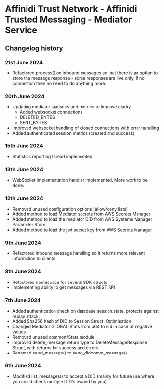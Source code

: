 # Affinidi Trust Network - Affinidi Trusted Messaging - Mediator Service

## Changelog history

### 21st June 2024

* Refactored process() on inbound messages so that there is an option to store the message response - some responses are live only, if no connection then no need to do anything more.

### 20th June 2024

* Updating mediator statistics and metrics to improve clarity
  * Added websocket connections
  * DELETED_BYTES
  * SENT_BYTES
* Improved websocket handling of closed connections with error handling
* Added authenticated session metrics (created and success)

### 15th June 2024

* Statistics reporting thread implemented

### 13th June 2024

* WebSocket implementation handler implemented. More work to be done.

### 12th June 2024

* Removed unused configuration options (allow/deny lists)
* Added method to load Mediator secrets from AWS Secrets Manager
* Added method to load the mediator DID from AWS Systems Manager Parameter Store
* Added method to load the jwt secret key from AWS Secrets Manager

### 9th June 2024

* Refactored inbound message handling so it returns more relevant information to clients

### 8th June 2024

* Refactored namespace for several SDK structs
* implementing ability to get messages via REST API

### 7th June 2024

* Added authentication check on database session.state, protects against replay attack.
* Added Sha256 hash of DID to Session Struct. Optimisation
* Changed Mediator GLOBAL Stats from u64 to i64 in case of negative values
* Removed unused common/Stats module
* improved delete_message return type to DeleteMessageResponse Struct, with returns for success and errors
* Renamed send_message() to send_didcomm_message()

### 6th June 2024

* Modified list_messages() to accept a DID (mainly for future use where you could check multiple DID's owned by you)
